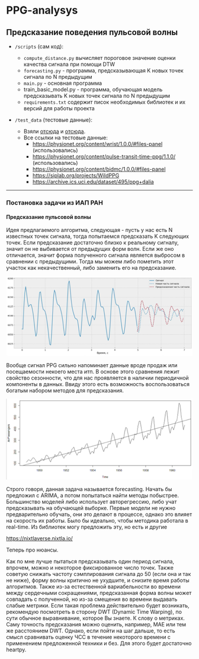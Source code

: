 # PPG-analysys

## Предсказание поведения пульсовой волны

- `/scripts` (сам код):

  - `compute_distance.py` вычисляет пороговое значение оценки качества сигнала при помощи DTW
  - `forecasting.py` - программа, предсказывающая K новых точек сигнала по N предыдущим
  - `main.py` - основная программа
  - train_basic_model.py - программа, обучающая модель предсказывать K новых точек сигнала по N предыдущим
  - `requirements.txt` содержит писок необходимых библиотек и их версий для работы проекта

- `/test_data` (тестовые данные):
  - Взяли [отсюда](https://physionet.org/content/wrist/1.0.0/#files-panel) и [отсюда](https://physionet.org/content/pulse-transit-time-ppg/1.1.0/).
  - Все ссылки на тестовые данные:
    - https://physionet.org/content/wrist/1.0.0/#files-panel (использовались)
    - https://physionet.org/content/pulse-transit-time-ppg/1.1.0/ (использовались)
    - https://physionet.org/content/bidmc/1.0.0/#files-panel
    - https://siplab.org/projects/WildPPG
    - https://archive.ics.uci.edu/dataset/495/ppg+dalia

---

### Постановка задачи из ИАП РАН

#### Предсказание пульсовой волны

Идея предлагаемого алгоритма, следующая - пусть у нас есть N известных точек сигнала, тогда попытаемся предсказать K следующих точек. Если предсказание достаточно близко к реальному сигналу, значит он не выбивается от предыдущих форм волн. Если же оно отличается, значит форма полученного сигнала является выбросом в сравнении с предыдущими. Тогда мы можем либо пометить этот участок как некачественный, либо заменить его на предсказание.

![](images/img1.png)

Вообще сигнал PPG сильно напоминает данные вроде продаж или посещаемости некоего места итп. В основе этого сравнения лежит свойство сезонности, что для нас проявляется в наличии периодичной компоненты в данных. Ввиду этого есть возможность воспользоваться богатым набором методов для предсказания.

![](images/img2.png)

Строго говоря, данная задача называется forecasting. Начать бы предложил с ARIMA, а потом попытаться найти методы побыстрее. Большинство моделей либо использует авторегрессию, либо учат предсказывать на обучающей выборке.
Первые модели не нужно предварительно обучать, они это делают в процессе, однако это влияет на скорость их работы. Было бы идеально, чтобы методика работала в real-time.
Из библиотек могу предложить эту, но есть и другие

https://nixtlaverse.nixtla.io/

Теперь про нюансы.

Как по мне лучше пытаться предсказывать один период сигнала, впрочем, можно и некоторое фиксированное число точек. Также советую снижать частоту сэмплирования сигнала до 50 (если она и так не ниже), форму волны критично не ухудшите, и снизите время работы алгоритмов.
Также из-за естественной вариабельности во времени между сердечными сокращениями, предсказанная форма волны может совпадать с полученной, но из-за смещения во времени выдавать слабые метрики. Если такая проблема действительно будет возникать, рекомендую посмотреть в сторону DWT (Dynamic Time Warping), по сути обычное выравнивание, которое Вы знаете.
К слову о метриках. Саму точность предсказания можно оценить, например, MAE или тем же расстоянием DWT. Однако, если пойти на шаг дальше, то есть смысл сравнивать оценку ЧСС в течение некоторого времени с применением предложенной техники и без. Для этого будет достаточно heartpy.
